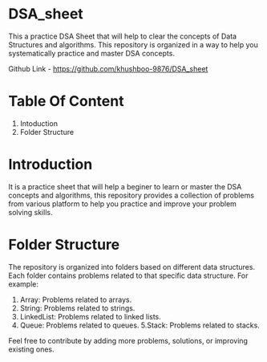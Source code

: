 # DSA_sheet

This a practice DSA Sheet that will help to clear the concepts of Data Structures and algorithms.
This repository is organized in a way to help you systematically practice and master DSA concepts.

Github Link -  https://github.com/khushboo-9876/DSA_sheet

# Table Of Content 
  1. Intoduction
  2. Folder Structure 


# Introduction
  It is a practice sheet that will help a beginer to learn or master the DSA concepts and algorithms, this repository provides a collection of problems 
  from various platform to help you practice and improve your problem solving skills.

# Folder Structure

The repository is organized into folders based on different data structures. Each folder contains problems related to that specific data structure. For example:

1. Array: Problems related to arrays.
2. String: Problems related to strings.
3. LinkedList: Problems related to linked lists.
4. Queue: Problems related to queues.
5.Stack: Problems related to stacks.


Feel free to contribute by adding more problems, solutions, or improving existing ones.

